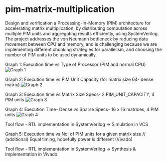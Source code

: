 # pim-matrix-multiplication

Design and verification a Processing-In-Memory (PIM) architecture for accelerating matrix multiplication, by distributing computation across multiple PIM units and aggregating results efficiently, using SystemVerilog. 
The project addresses the von Neumann bottleneck by reducing data movement between CPU and memory, and is challenging because we are implementing different chunking strategies for parallelism, and choosing the number of PIM units to be used dynamically. 


Graph 1: Execution time vs Type of Processor (PIM and normal CPU)
![Graph 1](https://github.com/user-attachments/assets/e1834a42-30c9-4673-a722-244ed1a0fe52)

Graph 2: Execution time vs PIM Unit Capacity (for matrix size 64- dense matrix)
![Graph 2](https://github.com/user-attachments/assets/9928bf25-74ce-4d33-9b4d-237f434af0e8)

Graph 3: Execution time vs Matrix Size
Specs- 2 PIM_UNIT_CAPACITY, 4 PIM units
![Graph 3](https://github.com/user-attachments/assets/458be83f-7248-418b-bde2-c354895c1caa)

Graph 4: Execution Time- Dense vs Sparse
Specs- 16 x 16  matrices, 4 PIM units 
![Graph 4](https://github.com/user-attachments/assets/5dc6aceb-49b3-48bd-8164-0dad2ade1480)

Tool flow - RTL implementation in SystemVerilog -> Simulation in VCS  

Graph 5: Execution time vs No. of PIM units for a given matrix size // (additional)
Equal timing, hopefully power is different (Vivado)

Tool flow - RTL implementation in SystemVerilog -> Synthesis & Implementation in Vivado  
 
